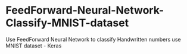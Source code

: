 # FeedForward-Neural-Network-Classify-MNIST-dataset
Use FeedForward Neural Network to classify Handwritten numbers use MNIST dataset - Keras
